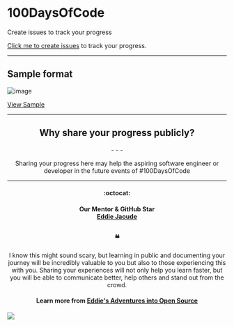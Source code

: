 # 100DaysOfCode
Create issues to track your progress

[Click me to create issues](https://github.com/SurPathHub/100DaysOfCode/issues) to track your progress.

---

## Sample format
![image](https://user-images.githubusercontent.com/73097560/127814602-a5f465e6-2135-49ba-8ef9-b9b5ac440914.png)

[View Sample](https://github.com/SurPathHub/100DaysOfCode/issues/1)

---

<h2 align="center">Why share your progress publicly?</h2>
<p align="center"> -  -  - </p>
<p align="center">Sharing your progress here may help the aspiring software engineer or developer in the future events of #100DaysOfCode</p>

---

<h4 align="center">:octocat:</4>
<h4 align="center">Our Mentor & GitHub Star <br> <a href="https://github.com/eddiejaoude">Eddie Jaoude</a></a>
<h2 align="center">❝</h2>

<p align="center">I know this might sound scary, but learning in public and documenting your journey will be incredibly valuable to you but also to those experiencing this with you. Sharing your experiences will not only help you learn faster, but you will be able to communicate better, help others and stand out from the crowd.</p>

<h4 align="center">Learn more from <a href="https://www.eddiejaoude.io/blog-july-2021-open-source-adventures">Eddie's Adventures into Open Source</a></h4>
<a href="https://www.eddiejaoude.io/blog-july-2021-open-source-adventures" target="_blank"><img src="https://github.com/EddieHubCommunity/Branding/raw/main/community/Eddie_banner_GIF.gif" /></a>

